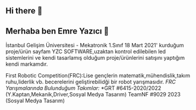## Hi there 👋
## Merhaba ben Emre Yazıcı 👋
<!--
 
-->
İstanbul Gelişim Üniversitesi - Mekatronik 1.Sınıf 
18 Mart 2021' kurduğum proje/ürün sayfam YZC SOFTWARE,uzaktan kontrol edilebilen led sistemlerini ve kendi tasarlamış olduğum proje/ürünlerini satışını yaptığım kendi markamdır.

First Robotic Competition(FRC):Lise gençlerin matematik,mühendislik,takım ruhu,liderlik vb. becerelerini geliştirebilidği bir robot yarışmasıdır.
*FRC Yarışmalarında Bulunduğum Takımlar:*
*GRT #6415-2020/2022 (Y.Kaptan,Mekanik,Driver,Sosyal Medya Tasarım)
TeamNF #9029 2023 (Sosyal Medya Tasarım)
